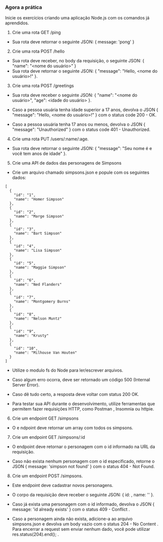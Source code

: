 ### Agora a prática
Inicie os exercícios criando uma aplicação Node.js com os comandos já aprendidos.

1. Crie uma rota GET /ping

* Sua rota deve retornar o seguinte JSON: { message: 'pong' }
2. Crie uma rota POST /hello

* Sua rota deve receber, no body da requisição, o seguinte JSON: { "name": "<nome do usuário>" }
* Sua rota deve retornar o seguinte JSON: { "message": "Hello, <nome do usuário>!" }.

3. Crie uma rota POST /greetings

* Sua rota deve receber o seguinte JSON: { "name": "<nome do usuário>", "age": <idade do usuário> }.

* Caso a pessoa usuária tenha idade superior a 17 anos, devolva o JSON { "message": "Hello, <nome do usuário>!" } com o status code 200 - OK.

* Caso a pessoa usuária tenha 17 anos ou menos, devolva o JSON { "message": "Unauthorized" } com o status code 401 - Unauthorized.

4. Crie uma rota PUT /users/:name/:age.

* Sua rota deve retornar o seguinte JSON: { "message": "Seu nome é <name> e você tem <age> anos de idade" }.

5. Crie uma API de dados das personagens de Simpsons
* Crie um arquivo chamado simpsons.json e popule com os seguintes dados:
```
[
  {
    "id": "1",
    "name": "Homer Simpson"
  },
  {
    "id": "2",
    "name": "Marge Simpson"
  },
  {
    "id": "3",
    "name": "Bart Simpson"
  },
  {
    "id": "4",
    "name": "Lisa Simpson"
  },
  {
    "id": "5",
    "name": "Maggie Simpson"
  },
  {
    "id": "6",
    "name": "Ned Flanders"
  },
  {
    "id": "7",
    "name": "Montgomery Burns"
  },
  {
    "id": "8",
    "name": "Nelson Muntz"
  },
  {
    "id": "9",
    "name": "Krusty"
  },
  {
    "id": "10",
    "name": "Milhouse Van Houten"
  }
]
```

* Utilize o modulo fs do Node para ler/escrever arquivos.

* Caso algum erro ocorra, deve ser retornado um código 500 (Internal Server Error).

* Caso dê tudo certo, a resposta deve voltar com status 200 OK.

* Para testar sua API durante o desenvolvimento, utilize ferramentas que permitem fazer requisições HTTP, como Postman , Insomnia ou httpie.

6. Crie um endpoint GET /simpsons

* O e ndpoint deve retornar um array com todos os simpsons.

7. Crie um endpoint GET /simpsons/:id

* O endpoint deve retornar o personagem com o id informado na URL da requisição.

* Caso não exista nenhum personagem com o id especificado, retorne o JSON { message: 'simpson not found' } com o status 404 - Not Found.

8. Crie um endpoint POST /simpsons.

* Este endpoint deve cadastrar novos personagens.

* O corpo da requisição deve receber o seguinte JSON: { id: <id-da-personagem>, name: '<nome-da-personagem>' }.

* Caso já exista uma personagem com o id informado, devolva o JSON { message: 'id already exists' } com o status 409 - Conflict .

* Caso a personagem ainda não exista, adicione-a ao arquivo simpsons.json e devolva um body vazio com o status 204 - No Content . Para encerrar a request sem enviar nenhum dado, você pode utilizar res.status(204).end(); .

